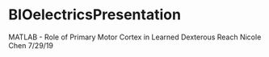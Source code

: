 # BIOelectricsPresentation
MATLAB - Role of Primary Motor Cortex in Learned Dexterous Reach Nicole Chen 7/29/19
